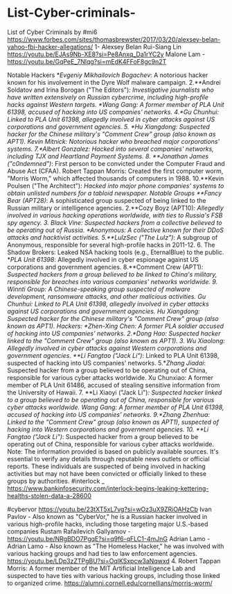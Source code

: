 # List-Cyber-criminals-
List of Cyber Criminals by #mi6
https://www.forbes.com/sites/thomasbrewster/2017/03/20/alexsey-belan-yahoo-fbi-hacker-allegations/ 1- Alexsey Belan 
Rui-Siang Lin https://youtu.be/EJAs9Nb-XE8?si=Pe8Anxq_Da1rYC2y
Malone Lam - https://youtu.be/GqPeE_7Nlqg?si=mEdK4FFoF8gc9n2T

Notable Hackers
**Evgeniy Mikhailovich Bogachev*: A notorious hacker known for his involvement in the Dyre Wolf malware campaign.
2.**Andrei Soldatov and Irina Borogan ("The Editors")*: Investigative journalists who have written extensively on Russian cybercrime, including high-profile hacks against Western targets.
**Wang Gang*: A former member of PLA Unit 61398, accused of hacking into US companies' networks.
4.**Gu Chunhui*: Linked to PLA Unit 61398, allegedly involved in cyber attacks against US corporations and government agencies.
5. **Hu Xiangdong*: Suspected hacker for the Chinese military's "Comment Crew" group (also known as APT1).
Kevin Mitnick: Notorious hacker who breached major corporations' systems.
7.**Albert Gonzalez*: Hacked into several companies' networks, including TJX and Heartland Payment Systems.
8. **Jonathan James ("c0ndemned")*: First person to be convicted under the Computer Fraud and Abuse Act (CFAA).
Robert Tappan Morris: Created the first computer worm, "Morris Worm," which affected thousands of computers in 1988.
10.**Kevin Poulsen ("The Architect")*: Hacked into major phone companies' systems to obtain unlisted numbers for a tabloid newspaper.
Notable Groups
**Fancy Bear (APT28)*: A sophisticated group suspected of being linked to the Russian military or intelligence agencies.
2.**Cozy Boyz (APT10)*: Allegedly involved in various hacking operations worldwide, with ties to Russia's FSB spy agency.
3. Black Vine: Suspected hackers from a collective believed to be operating out of Russia.
**Anonymous*: A collective known for their DDoS attacks and hacktivist activities.
5.**LulzSec ("The Lulz")*: A subgroup of Anonymous, responsible for several high-profile hacks in 2011-12.
6. The Shadow Brokers: Leaked NSA hacking tools (e.g., EternalBlue) to the public.
**PLA Unit 61398*: Allegedly involved in cyber espionage against US corporations and government agencies.
8.**Comment Crew (APT1)*: Suspected hackers from a group believed to be linked to China's military, responsible for breaches into various companies' networks worldwide.
9. Winnti Group: A Chinese-speaking group suspected of malware development, ransomware attacks, and other malicious activities.
Gu Chunhui: Linked to PLA Unit 61398, allegedly involved in cyber attacks against US corporations and government agencies.
Hu Xiangdong: Suspected hacker for the Chinese military's "Comment Crew" group (also known as APT1).
Hackers:
**Zhen-Xing Chen*: A former PLA soldier accused of hacking into US companies' networks.
2.**Dong Hao*: Suspected hacker linked to the "Comment Crew" group (also known as APT1).
3. Wu Xiaolong: Allegedly involved in cyber attacks against Western corporations and government agencies.
**Li Fangtao ("Jack Li")*: Linked to PLA Unit 61398, suspected of hacking into US companies' networks.
5.**Zhang Jiadai*: Suspected hacker from a group believed to be operating out of China, responsible for various cyber attacks worldwide.
Xu Chunxiao: A former member of PLA Unit 61486, accused of stealing sensitive information from the University of Hawaii.
7. **Li Xiaoyi ("Jack Li")*: Suspected hacker linked to a group believed to be operating out of China, responsible for various cyber attacks worldwide.
Wang Gang: A former member of PLA Unit 61398, accused of hacking into US companies' networks.
9.**Zhang Zhenhua*: Linked to the "Comment Crew" group (also known as APT1), suspected of hacking into Western corporations and government agencies.
10. **Li Fangtao ("Jack Li")*: Suspected hacker from a group believed to be operating out of China, responsible for various cyber attacks worldwide.
Note: The information provided is based on publicly available sources. It's essential to verify any details through reputable news outlets or official reports.
These individuals are suspected of being involved in hacking activities but may not have been convicted or officially linked to these groups by authorities.
#interlock _ https://www.bankinfosecurity.com/interlock-begins-leaking-kettering-healths-stolen-data-a-28600

#cybervor https://youtu.be/23tXT5xL7vg?si=wOz3uX9ZRiOAHzCb Ivan Pavlov - Also known as "CyberVor," he is a Russian hacker involved in various high-profile hacks, including those targeting major U.S.-based companies
Rustam Rafailevich Gallyamov - https://youtu.be/NRgBDO7PgqE?si=q9f6-qFLC1-4mJnG
Adrian Lamo - Adrian Lamo - Also known as "The Homeless Hacker," he was involved with various hacking groups and had ties to law enforcement agencies. https://youtu.be/LDp3zZTPgBU?si=OqlKSxpcw3aNqwxd
4. Robert Tappan Morris: A former member of the MIT Artificial Intelligence Lab and suspected to have ties with various hacking groups, including those linked to organized crime.
https://alumni.cornell.edu/cornellians/morris-worm/
